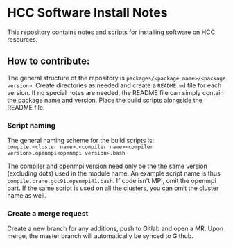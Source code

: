 HCC Software Install Notes
==========================

This repository contains notes and scripts for installing software on HCC resources.

How to contribute:
-----------------

The general structure of the repository is `packages/<package name>/<package version>`.
Create directories as needed and create a `README.md` file for each version.
If no special notes are needed, the README file can simply contain the package name and version.
Place the build scripts alongside the README file.

### Script naming

The general naming scheme for the build scripts is:  
`compile.<cluster name>.<compiler name><compiler version>.openmpi<openmpi version>.bash`

The compiler and openmpi version need only be the the same version (excluding dots)
used in the module name.  An example script name is thus `compile.crane.gcc91.openmpi41.bash`.
If code isn't MPI, omit the openmpi part.  If the same script is used on all the clusters,
you can omit the cluster name as well.

### Create a merge request
Create a new branch for any additions, push to Gitlab and open a MR.
Upon merge, the master branch will automatically be synced to Github.
